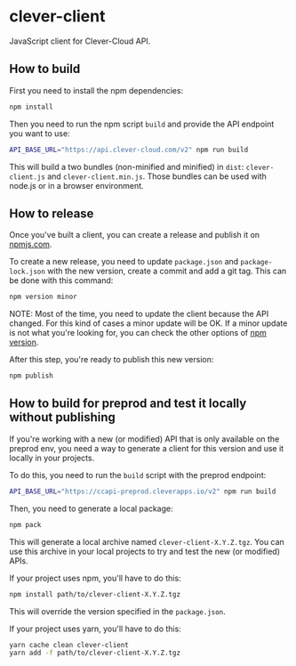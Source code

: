 # clever-client

JavaScript client for Clever-Cloud API.

## How to build

First you need to install the npm dependencies:

```sh
npm install
```

Then you need to run the npm script `build` and provide the API endpoint you want to use:

```sh
API_BASE_URL="https://api.clever-cloud.com/v2" npm run build
```

This will build a two bundles (non-minified and minified) in `dist`: `clever-client.js` and `clever-client.min.js`.
Those bundles can be used with node.js or in a browser environment.

## How to release

Once you've built a client, you can create a release and publish it on [npmjs.com](https://www.npmjs.com/clever-client). 

To create a new release, you need to update `package.json` and `package-lock.json` with the new version, create a commit and add a git tag.
This can be done with this command:

```sh
npm version minor
```

NOTE: Most of the time, you need to update the client because the API changed. For this kind of cases a minor update will be OK. If a minor update is not what you're looking for, you can check the other options of [npm version](https://docs.npmjs.com/cli/version). 

After this step, you're ready to publish this new version:

```sh
npm publish
```

## How to build for preprod and test it locally without publishing

If you're working with a new (or modified) API that is only available on the preprod env, you need a way to generate a client for this version and use it locally in your projects.

To do this, you need to run the `build` script with the preprod endpoint:

```sh
API_BASE_URL="https://ccapi-preprod.cleverapps.io/v2" npm run build
```

Then, you need to generate a local package:

```sh
npm pack
```

This will generate a local archive named `clever-client-X.Y.Z.tgz`.
You can use this archive in your local projects to try and test the new (or modified) APIs.

If your project uses npm, you'll have to do this:

```sh
npm install path/to/clever-client-X.Y.Z.tgz
```

This will override the version specified in the `package.json`.

If your project uses yarn, you'll have to do this:

```sh
yarn cache clean clever-client
yarn add -f path/to/clever-client-X.Y.Z.tgz
```
